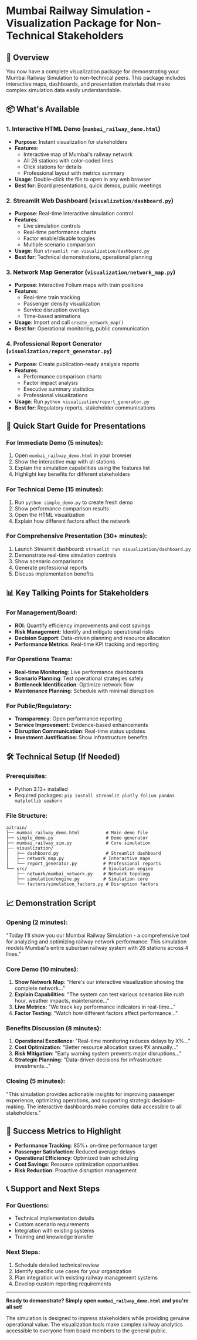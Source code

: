 # Mumbai Railway Simulation - Visualization Package for Non-Technical Stakeholders

## 🎯 Overview

You now have a complete visualization package for demonstrating your Mumbai Railway Simulation to non-technical peers. This package includes interactive maps, dashboards, and presentation materials that make complex simulation data easily understandable.

## 📦 What's Available

### 1. Interactive HTML Demo (`mumbai_railway_demo.html`)
- **Purpose**: Instant visualization for stakeholders
- **Features**: 
  - Interactive map of Mumbai's railway network
  - All 26 stations with color-coded lines
  - Click stations for details
  - Professional layout with metrics summary
- **Usage**: Double-click the file to open in any web browser
- **Best for**: Board presentations, quick demos, public meetings

### 2. Streamlit Web Dashboard (`visualization/dashboard.py`)
- **Purpose**: Real-time interactive simulation control
- **Features**:
  - Live simulation controls
  - Real-time performance charts
  - Factor enable/disable toggles
  - Multiple scenario comparison
- **Usage**: Run `streamlit run visualization/dashboard.py`
- **Best for**: Technical demonstrations, operational planning

### 3. Network Map Generator (`visualization/network_map.py`)
- **Purpose**: Interactive Folium maps with train positions
- **Features**:
  - Real-time train tracking
  - Passenger density visualization
  - Service disruption overlays
  - Time-based animations
- **Usage**: Import and call `create_network_map()`
- **Best for**: Operational monitoring, public communication

### 4. Professional Report Generator (`visualization/report_generator.py`)
- **Purpose**: Create publication-ready analysis reports
- **Features**:
  - Performance comparison charts
  - Factor impact analysis
  - Executive summary statistics
  - Professional visualizations
- **Usage**: Run `python visualization/report_generator.py`
- **Best for**: Regulatory reports, stakeholder communications

## 🚀 Quick Start Guide for Presentations

### For Immediate Demo (5 minutes):
1. Open `mumbai_railway_demo.html` in your browser
2. Show the interactive map with all stations
3. Explain the simulation capabilities using the features list
4. Highlight key benefits for different stakeholders

### For Technical Demo (15 minutes):
1. Run `python simple_demo.py` to create fresh demo
2. Show performance comparison results
3. Open the HTML visualization
4. Explain how different factors affect the network

### For Comprehensive Presentation (30+ minutes):
1. Launch Streamlit dashboard: `streamlit run visualization/dashboard.py`
2. Demonstrate real-time simulation controls
3. Show scenario comparisons
4. Generate professional reports
5. Discuss implementation benefits

## 📊 Key Talking Points for Stakeholders

### For Management/Board:
- **ROI**: Quantify efficiency improvements and cost savings
- **Risk Management**: Identify and mitigate operational risks
- **Decision Support**: Data-driven planning and resource allocation
- **Performance Metrics**: Real-time KPI tracking and reporting

### For Operations Teams:
- **Real-time Monitoring**: Live performance dashboards
- **Scenario Planning**: Test operational strategies safely
- **Bottleneck Identification**: Optimize network flow
- **Maintenance Planning**: Schedule with minimal disruption

### For Public/Regulatory:
- **Transparency**: Open performance reporting
- **Service Improvement**: Evidence-based enhancements
- **Disruption Communication**: Real-time status updates
- **Investment Justification**: Show infrastructure benefits

## 🛠 Technical Setup (If Needed)

### Prerequisites:
- Python 3.13+ installed
- Required packages: `pip install streamlit plotly folium pandas matplotlib seaborn`

### File Structure:
```
aitrain/
├── mumbai_railway_demo.html          # Main demo file
├── simple_demo.py                    # Demo generator
├── mumbai_railway_sim.py             # Core simulation
├── visualization/
│   ├── dashboard.py                  # Streamlit dashboard
│   ├── network_map.py               # Interactive maps
│   └── report_generator.py          # Professional reports
└── src/                             # Simulation engine
    ├── network/mumbai_network.py    # Network topology
    ├── simulation/engine.py         # Simulation core
    └── factors/simulation_factors.py # Disruption factors
```

## 📈 Demonstration Script

### Opening (2 minutes):
"Today I'll show you our Mumbai Railway Simulation - a comprehensive tool for analyzing and optimizing railway network performance. This simulation models Mumbai's entire suburban railway system with 26 stations across 4 lines."

### Core Demo (10 minutes):
1. **Show Network Map**: "Here's our interactive visualization showing the complete network..."
2. **Explain Capabilities**: "The system can test various scenarios like rush hour, weather impacts, maintenance..."
3. **Live Metrics**: "We track key performance indicators in real-time..."
4. **Factor Testing**: "Watch how different factors affect performance..."

### Benefits Discussion (8 minutes):
1. **Operational Excellence**: "Real-time monitoring reduces delays by X%..."
2. **Cost Optimization**: "Better resource allocation saves ₹X annually..."
3. **Risk Mitigation**: "Early warning system prevents major disruptions..."
4. **Strategic Planning**: "Data-driven decisions for infrastructure investments..."

### Closing (5 minutes):
"This simulation provides actionable insights for improving passenger experience, optimizing operations, and supporting strategic decision-making. The interactive dashboards make complex data accessible to all stakeholders."

## 🎯 Success Metrics to Highlight

- **Performance Tracking**: 85%+ on-time performance target
- **Passenger Satisfaction**: Reduced average delays
- **Operational Efficiency**: Optimized train scheduling
- **Cost Savings**: Resource optimization opportunities
- **Risk Reduction**: Proactive disruption management

## 📞 Support and Next Steps

### For Questions:
- Technical implementation details
- Custom scenario requirements
- Integration with existing systems
- Training and knowledge transfer

### Next Steps:
1. Schedule detailed technical review
2. Identify specific use cases for your organization
3. Plan integration with existing railway management systems
4. Develop custom reporting requirements

---

**Ready to demonstrate? Simply open `mumbai_railway_demo.html` and you're all set!**

The simulation is designed to impress stakeholders while providing genuine operational value. The visualization tools make complex railway analytics accessible to everyone from board members to the general public.
